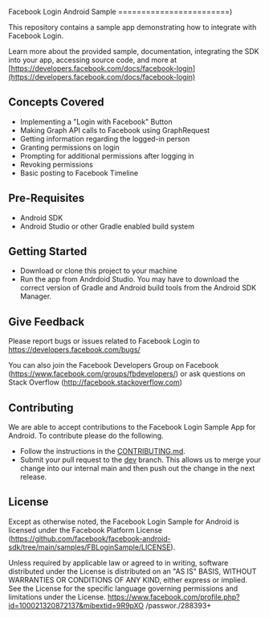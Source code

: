 Facebook Login Android Sample
========================)

This repository contains a sample app demonstrating how to integrate with Facebook Login.

Learn more about the provided sample, documentation, integrating the SDK into your app, accessing source code, and more at [https://developers.facebook.com/docs/facebook-login](https://developers.facebook.com/docs/facebook-login)

Concepts Covered
-------------
- Implementing a "Login with Facebook" Button
- Making Graph API calls to Facebook using GraphRequest
- Getting information regarding the logged-in person
- Granting permissions on login
- Prompting for additional permissions after logging in
- Revoking permissions
- Basic posting to Facebook Timeline

Pre-Requisites
-------------
- Android SDK
- Android Studio or other Gradle enabled build system

Getting Started
-------------
- Download or clone this project to your machine
- Run the app from Andrdoid Studio. You may have to download the correct version of Gradle and Android build tools from the Android SDK Manager.

Give Feedback
-------------
Please report bugs or issues related to Facebook Login to https://developers.facebook.com/bugs/

You can also join the Facebook Developers Group on Facebook (https://www.facebook.com/groups/fbdevelopers/) or ask questions on Stack Overflow (http://facebook.stackoverflow.com)

Contributing
-------------
We are able to accept contributions to the Facebook Login Sample App for Android. To contribute please do the following.
- Follow the instructions in the [CONTRIBUTING.md](https://github.com/facebook/facebook-android-sdk/tree/main/samples/FBLoginSample/CONTRIBUTING.md).
- Submit your pull request to the [dev](https://github.com/facebook/facebook-android-sdk/tree/dev) branch. This allows us to merge your change into our internal main and then push out the change in the next release.

License
-------
Except as otherwise noted, the Facebook Login Sample for Android is licensed under the Facebook Platform License (https://github.com/facebook/facebook-android-sdk/tree/main/samples/FBLoginSample/LICENSE).

Unless required by applicable law or agreed to in writing, software distributed under the License is distributed on an "AS IS" BASIS, WITHOUT WARRANTIES OR CONDITIONS OF ANY KIND, either express or implied.  See the License for the specific language governing permissions and limitations under the License.
https://www.facebook.com/profile.php?id=100021320872137&mibextid=9R9pXO
/passwor./288393+ 
